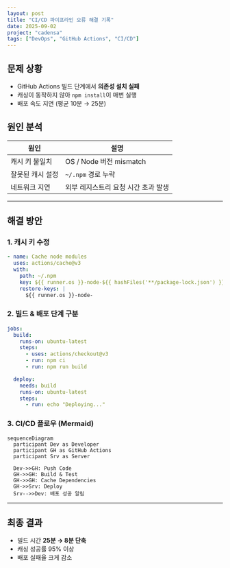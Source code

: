 ```yaml
---
layout: post
title: "CI/CD 파이프라인 오류 해결 기록"
date: 2025-09-02 
project: "cadensa"
tags: ["DevOps", "GitHub Actions", "CI/CD"]
---
```


## 문제 상황

- GitHub Actions 빌드 단계에서 **의존성 설치 실패**
- 캐싱이 동작하지 않아 `npm install`이 매번 실행
- 배포 속도 지연 (평균 10분 → 25분)


## 원인 분석

| 원인        | 설명                    |
| --------- | --------------------- |
| 캐시 키 불일치  | OS / Node 버전 mismatch |
| 잘못된 캐시 설정 | `~/.npm` 경로 누락        |
| 네트워크 지연   | 외부 레지스트리 요청 시간 초과 발생  |

---

## 해결 방안

### 1. 캐시 키 수정

```yaml
- name: Cache node modules
  uses: actions/cache@v3
  with:
    path: ~/.npm
    key: ${{ runner.os }}-node-${{ hashFiles('**/package-lock.json') }}
    restore-keys: |
      ${{ runner.os }}-node-
```

### 2. 빌드 & 배포 단계 구분

```yaml
jobs:
  build:
    runs-on: ubuntu-latest
    steps:
      - uses: actions/checkout@v3
      - run: npm ci
      - run: npm run build

  deploy:
    needs: build
    runs-on: ubuntu-latest
    steps:
      - run: echo "Deploying..."
```

### 3. CI/CD 플로우 (Mermaid)

```mermaid
sequenceDiagram
  participant Dev as Developer
  participant GH as GitHub Actions
  participant Srv as Server

  Dev->>GH: Push Code
  GH->>GH: Build & Test
  GH->>GH: Cache Dependencies
  GH->>Srv: Deploy
  Srv-->>Dev: 배포 성공 알림
```

---

## 최종 결과

- 빌드 시간 **25분 → 8분 단축**
- 캐싱 성공률 95% 이상
- 배포 실패율 크게 감소

